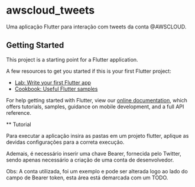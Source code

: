 # awscloud_tweets

Uma aplicação Flutter para interação com tweets da conta @AWSCLOUD.

## Getting Started

This project is a starting point for a Flutter application.

A few resources to get you started if this is your first Flutter project:

- [Lab: Write your first Flutter app](https://flutter.dev/docs/get-started/codelab)
- [Cookbook: Useful Flutter samples](https://flutter.dev/docs/cookbook)

For help getting started with Flutter, view our
[online documentation](https://flutter.dev/docs), which offers tutorials,
samples, guidance on mobile development, and a full API reference.

** Tutorial

Para executar a aplicação insira as pastas em um projeto flutter, aplique as devidas configurações para a correta execução.

Ademais, é necessário inserir uma chave Bearer, fornecida pelo Twitter, sendo apenas necessário a criação de uma conta de desenvolvedor.

Obs: A conta utilizada, foi um exemplo e pode ser alterada logo ao lado do campo de Bearer token, esta área está demarcada com um TODO.
